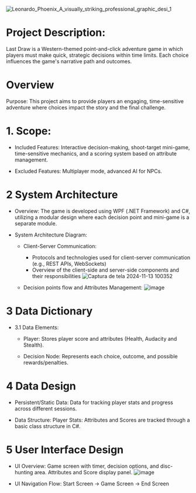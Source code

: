 
![Leonardo_Phoenix_A_visually_striking_professional_graphic_desi_1](https://github.com/user-attachments/assets/a89cd88a-21c8-413b-89a9-23123aeb01ba)



# Project Description:
Last Draw is a Western-themed point-and-click adventure game in which players must make quick, strategic decisions within time limits. Each choice influences the game's narrative path and outcomes.


# Overview
Purpose: 
  This project aims to provide players an engaging, time-sensitive adventure where choices impact the story and the final challenge.

# 1. Scope:
  - Included Features:
      Interactive decision-making, shoot-target mini-game, time-sensitive mechanics, and a scoring system based on attribute management.
    
  - Excluded Features:
      Multiplayer mode, advanced AI for NPCs.

# 2 System Architecture
  - Overview: 
      The game is developed using WPF (.NET Framework) and C#, utilizing a modular design where each decision point and mini-game is a separate module.
    
  - System Architecture Diagram:
    - Client-Server Communication:
      - Protocols and technologies used for client-server communication (e.g., REST APIs, WebSockets)
      - Overview of the client-side and server-side components and their responsibilities
        ![Captura de tela 2024-11-13 100352](https://github.com/user-attachments/assets/292efce6-2326-47a7-a19f-60f0ba8d7528)


    - Decision points flow and Attributes Management:
      ![image](https://github.com/user-attachments/assets/1b9d6219-0859-4bd1-9d2f-a30ae0570aa5)

   

# 3 Data Dictionary
   - 3.1 Data Elements:
     - Player:
        Stores player score and attributes (Health, Audacity and Stealth).
     
     - Decision Node:
         Represents each choice, outcome, and possible rewards/penalties.
     
# 4 Data Design
  - Persistent/Static Data:
      Data for tracking player stats and progress across different sessions.
    
  - Data Structure:
      Player Stats:
        Attributes and Scores are tracked through a basic class structure in C#.

# 5 User Interface Design
  - UI Overview:
      Game screen with timer, decision options, and disc-hunting area.
      Attributes and Score display panel.
    ![image](https://github.com/user-attachments/assets/9a9a62d1-b1d4-4aa6-9db3-5a5ef649fa47)
    
  - UI Navigation Flow:
      Start Screen -> Game Screen -> End Screen
